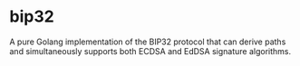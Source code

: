 # bip32
A pure Golang implementation of the BIP32 protocol that can derive paths and simultaneously supports both ECDSA and EdDSA signature algorithms.
